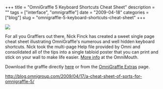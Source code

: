 +++
title = "OmniGraffle 5 Keyboard Shortcuts Cheat Sheet"
description = ""
tags = ["interface", "omnigraffle"]
date = "2009-04-18"
categories = ["blog"]
slug = "omnigraffle-5-keyboard-shortcuts-cheat-sheet"
+++



  <div class="notebook-screenshot"><a href="http://blog.omnigroup.com/2009/04/17/a-cheat-sheet-of-sorts-for-omnigraffle-5/"><img src="http://media.konigi.com/notebook/og-keyboard-shortcuts-nickf.jpg" class="notebook-image" /></a></div><p>For all you Grafflers out there, Nick Finck has created a sweet single page cheat sheet illustrating OmniGraffle's numerous and well hidden keyboard shortcuts. Nick took the multi-page Help file provided by Omni and consolidated all of the tips into a single tabloid poster that you can print and stick on your wall to make life easier. <a href="http://blog.omnigroup.com/2009/04/17/a-cheat-sheet-of-sorts-for-omnigraffle-5/">More info</a> at the OmniMouth.</p>
<p>Download the graffle directly <a href="http://blog.omnigroup.com/2009/04/17/a-cheat-sheet-of-sorts-for-omnigraffle-5/">here</a> or from the <a href="http://www.omnigroup.com/applications/omnigraffle/extras/">OmniGraffle Extras</a> page.</p>
    
  <a href="http://blog.omnigroup.com/2009/04/17/a-cheat-sheet-of-sorts-for-omnigraffle-5/">http://blog.omnigroup.com/2009/04/17/a-cheat-sheet-of-sorts-for-omnigraffle-5/</a>
